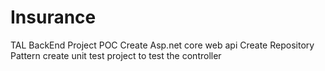 # Insurance
TAL BackEnd Project POC
Create Asp.net core web api 
Create Repository Pattern
create unit test project to test the controller

